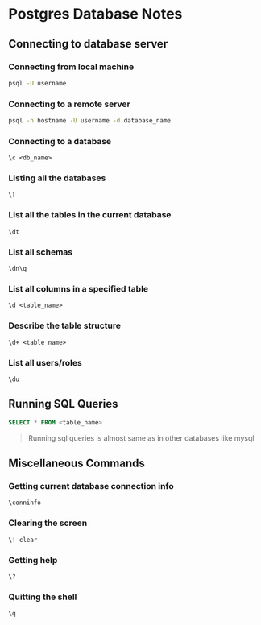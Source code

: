 # Postgres Database Notes

## Connecting to database server

### Connecting from local machine
```bash
psql -U username
```

### Connecting to a remote server
```bash
psql -h hostname -U username -d database_name
```



### Connecting to a database
```postgres
\c <db_name>
```
### Listing all the databases
```postgres
\l
```
### List all the tables in the current database
```postgres
\dt
```
### List all schemas
```postgres
\dn\q

```

### List all columns in a specified table
```postgres
\d <table_name>
```

### Describe the table structure
```postgres
\d+ <table_name>
```
### List all users/roles
```postgres
\du
```
 ## Running SQL Queries
 ```sql
SELECT * FROM <table_name>
```
>Running sql queries is almost same as in other databases like mysql

## Miscellaneous Commands

### Getting current database connection info
```posgtgres
\conninfo
```
### Clearing the screen
```postgres
\! clear
```

### Getting help
```postgres
\?
```
### Quitting the shell
```postgres
\q
```

